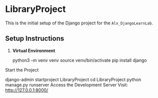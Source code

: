 # LibraryProject

This is the initial setup of the Django project for the `Alx_DjangoLearnLab`.

## Setup Instructions

1. **Virtual Environment**
   
   python3 -m venv venv
   source venv/bin/activate
   pip install django

Start the Project

django-admin startproject LibraryProject
cd LibraryProject
python manage.py runserver
Access the Development Server
Visit: http://127.0.0.1:8000/

